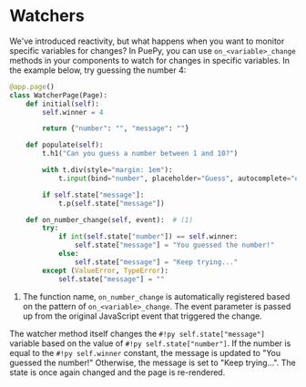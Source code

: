 # Watchers

We've introduced reactivity, but what happens when you want to monitor specific variables for changes? In PuePy, you can use `on_<variable>_change` methods in your components to watch for changes in specific variables. In the example below, try guessing the number 4:

<puepy src="https://kkinder.pyscriptapps.com/puepy-tutorial/latest/tutorial/05_watchers/index.html" edit="https://pyscript.com/@kkinder/puepy-tutorial/latest"/>


``` py title="watchers.py" hl_lines="17"
@app.page()
class WatcherPage(Page):
    def initial(self):
        self.winner = 4

        return {"number": "", "message": ""}

    def populate(self):
        t.h1("Can you guess a number between 1 and 10?")

        with t.div(style="margin: 1em"):
            t.input(bind="number", placeholder="Guess", autocomplete="off", type="number", maxlength=1, min=1, max=10)

        if self.state["message"]:
            t.p(self.state["message"])

    def on_number_change(self, event):  # (1)
        try:
            if int(self.state["number"]) == self.winner:
                self.state["message"] = "You guessed the number!"
            else:
                self.state["message"] = "Keep trying..."
        except (ValueError, TypeError):
            self.state["message"] = ""
```

1. The function name, `on_number_change` is automatically registered based on the pattern of `on_<variable>_change`. The event parameter is passed up from the original JavaScript event that triggered the change.

The watcher method itself changes the `#!py self.state["message"]` variable based on the value of `#!py self.state["number"]`. If the number is equal to the `#!py self.winner` constant, the message is updated to "You guessed the number!" Otherwise, the message is set to "Keep trying...". The state is once again changed and the page is re-rendered.

